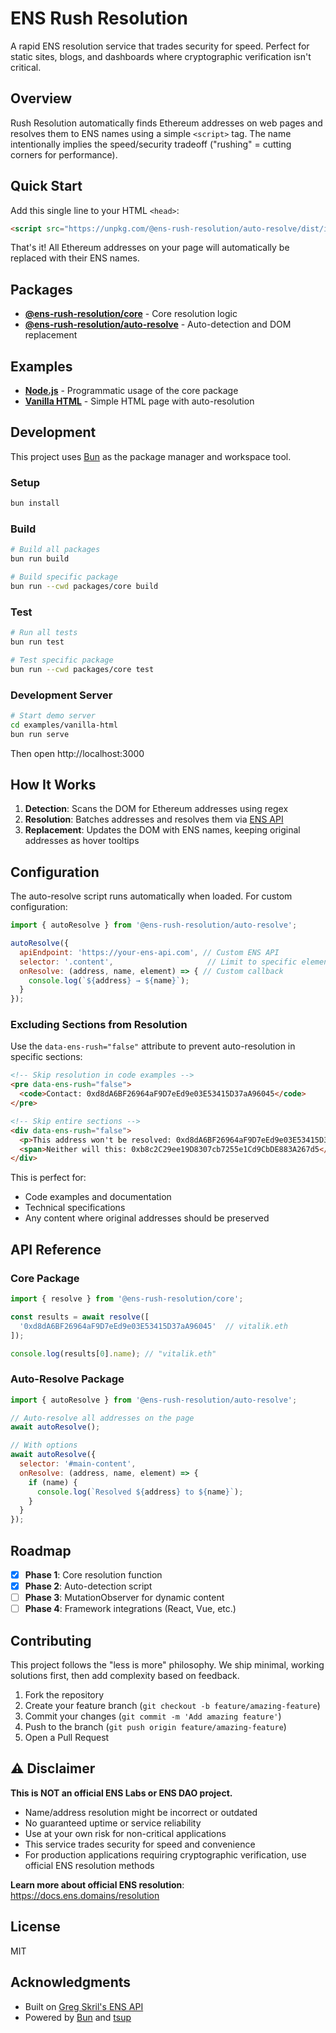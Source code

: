 # ENS Rush Resolution

A rapid ENS resolution service that trades security for speed. Perfect for static sites, blogs, and dashboards where cryptographic verification isn't critical.

## Overview

Rush Resolution automatically finds Ethereum addresses on web pages and resolves them to ENS names using a simple `<script>` tag. The name intentionally implies the speed/security tradeoff ("rushing" = cutting corners for performance).

## Quick Start

Add this single line to your HTML `<head>`:

```html
<script src="https://unpkg.com/@ens-rush-resolution/auto-resolve/dist/index.global.js"></script>
```

That's it! All Ethereum addresses on your page will automatically be replaced with their ENS names.

## Packages

- **[@ens-rush-resolution/core](./packages/core/)** - Core resolution logic
- **[@ens-rush-resolution/auto-resolve](./packages/auto-resolve/)** - Auto-detection and DOM replacement

## Examples

- **[Node.js](./examples/nodejs/)** - Programmatic usage of the core package
- **[Vanilla HTML](./examples/vanilla-html/)** - Simple HTML page with auto-resolution

## Development

This project uses [Bun](https://bun.sh) as the package manager and workspace tool.

### Setup

```bash
bun install
```

### Build

```bash
# Build all packages
bun run build

# Build specific package
bun run --cwd packages/core build
```

### Test

```bash
# Run all tests
bun run test

# Test specific package
bun run --cwd packages/core test
```

### Development Server

```bash
# Start demo server
cd examples/vanilla-html
bun run serve
```

Then open http://localhost:3000

## How It Works

1. **Detection**: Scans the DOM for Ethereum addresses using regex
2. **Resolution**: Batches addresses and resolves them via [ENS API](https://github.com/gskril/ens-api)
3. **Replacement**: Updates the DOM with ENS names, keeping original addresses as hover tooltips

## Configuration

The auto-resolve script runs automatically when loaded. For custom configuration:

```javascript
import { autoResolve } from '@ens-rush-resolution/auto-resolve';

autoResolve({
  apiEndpoint: 'https://your-ens-api.com', // Custom ENS API
  selector: '.content',                     // Limit to specific element
  onResolve: (address, name, element) => { // Custom callback
    console.log(`${address} → ${name}`);
  }
});
```

### Excluding Sections from Resolution

Use the `data-ens-rush="false"` attribute to prevent auto-resolution in specific sections:

```html
<!-- Skip resolution in code examples -->
<pre data-ens-rush="false">
  <code>Contact: 0xd8dA6BF26964aF9D7eEd9e03E53415D37aA96045</code>
</pre>

<!-- Skip entire sections -->
<div data-ens-rush="false">
  <p>This address won't be resolved: 0xd8dA6BF26964aF9D7eEd9e03E53415D37aA96045</p>
  <span>Neither will this: 0xb8c2C29ee19D8307cb7255e1Cd9CbDE883A267d5</span>
</div>
```

This is perfect for:
- Code examples and documentation
- Technical specifications
- Any content where original addresses should be preserved

## API Reference

### Core Package

```javascript
import { resolve } from '@ens-rush-resolution/core';

const results = await resolve([
  '0xd8dA6BF26964aF9D7eEd9e03E53415D37aA96045'  // vitalik.eth
]);

console.log(results[0].name); // "vitalik.eth"
```

### Auto-Resolve Package

```javascript
import { autoResolve } from '@ens-rush-resolution/auto-resolve';

// Auto-resolve all addresses on the page
await autoResolve();

// With options
await autoResolve({
  selector: '#main-content',
  onResolve: (address, name, element) => {
    if (name) {
      console.log(`Resolved ${address} to ${name}`);
    }
  }
});
```

## Roadmap

- [x] **Phase 1**: Core resolution function
- [x] **Phase 2**: Auto-detection script  
- [ ] **Phase 3**: MutationObserver for dynamic content
- [ ] **Phase 4**: Framework integrations (React, Vue, etc.)

## Contributing

This project follows the "less is more" philosophy. We ship minimal, working solutions first, then add complexity based on feedback.

1. Fork the repository
2. Create your feature branch (`git checkout -b feature/amazing-feature`)
3. Commit your changes (`git commit -m 'Add amazing feature'`)
4. Push to the branch (`git push origin feature/amazing-feature`)
5. Open a Pull Request

## ⚠️ Disclaimer

**This is NOT an official ENS Labs or ENS DAO project.**

- Name/address resolution might be incorrect or outdated
- No guaranteed uptime or service reliability  
- Use at your own risk for non-critical applications
- This service trades security for speed and convenience
- For production applications requiring cryptographic verification, use official ENS resolution methods

**Learn more about official ENS resolution**: https://docs.ens.domains/resolution

## License

MIT

## Acknowledgments

- Built on [Greg Skril's ENS API](https://github.com/gskril/ens-api)
- Powered by [Bun](https://bun.sh) and [tsup](https://tsup.egoist.dev)